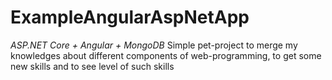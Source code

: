 # ExampleAngularAspNetApp

*ASP.NET Core + Angular + MongoDB*
Simple pet-project to merge my knowledges about different components of web-programming, to get some new skills and to see level of such skills
